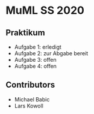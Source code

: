# MuML SS 2020

## Praktikum
- Aufgabe 1: erledigt
- Aufgabe 2: zur Abgabe bereit
- Aufgabe 3: offen
- Aufgabe 4: offen

## Contributors
- Michael Babic
- Lars Kowoll

